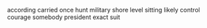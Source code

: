 according carried once hunt military shore level sitting likely control courage somebody president exact suit